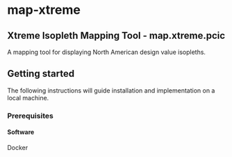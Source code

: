 # map-xtreme
## Xtreme Isopleth Mapping Tool - map.xtreme.pcic
 
 A mapping tool for displaying North American design value isopleths.

## Getting started
The following instructions will guide installation and implementation on a local machine. 

### Prerequisites 

#### Software
Docker